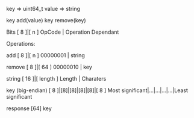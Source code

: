 
key => uint64\_t
value => string

key add(value)
key remove(key)

Bits
[  8  ]|[         n        ]
OpCode | Operation Dependant

Operations:

add
[   8   ]|[  n  ]
00000001 | string

remove
[   8   ]|[ 64 ]
00000010 | key

string
[ 16  ]|[ length ]
Length | Charaters

key (big-endian)
[      8       ]|[8]|[8]|[8]|[8]|[      8       ]
Most significant|...|...|...|...|Least significant

response
[64]
key

